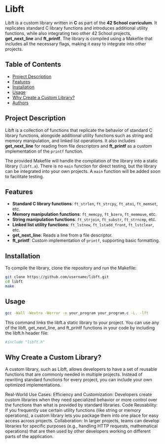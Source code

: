 # Libft

Libft is a custom library written in **C** as part of the **42 School curriculum**. It replicates standard C library functions and introduces additional utility functions, while also integrating two other 42 School projects, **get_next_line** and **ft_printf**. The library is compiled using a Makefile that includes all the necessary flags, making it easy to integrate into other projects.

## Table of Contents
- [Project Description](#project-description)
- [Features](#features)
- [Installation](#installation)
- [Usage](#usage)
- [Why Create a Custom Library?](#why-create-a-custom-library)
- [Authors](#authors)

## Project Description

Libft is a collection of functions that replicate the behavior of standard C library functions, alongside additional utility functions such as string and memory manipulation, and linked list operations. It also includes **get_next_line** for reading from file descriptors and **ft_printf** as a custom implementation of the `printf` function.

The provided Makefile will handle the compilation of the library into a static library (`libft.a`). There is no `main` function for direct testing, but the library can be integrated into your own projects. A `main` function will be added soon to facilitate testing.

## Features

- **Standard C library functions**: `ft_strlen`, `ft_strcpy`, `ft_atoi`, `ft_memset`, etc.
- **Memory manipulation functions**: `ft_memcpy`, `ft_bzero`, `ft_memmove`, etc.
- **String manipulation functions**: `ft_strjoin`, `ft_substr`, `ft_strncmp`, etc.
- **Linked list utility functions**: `ft_lstnew`, `ft_lstadd_front`, `ft_lstclear`, etc.
- **get_next_line**: Reads a line from a file descriptor.
- **ft_printf**: Custom implementation of `printf`, supporting basic formatting.

## Installation

To compile the library, clone the repository and run the Makefile:

```bash
git clone https://github.com/username/libft.git
cd libft
make
```

## Usage
```bash
gcc -Wall -Wextra -Werror -o your_program your_program.c -L. -lft
```

This command links the libft.a static library to your project. You can use any of the libft, get_next_line, and ft_printf functions in your code by including the libft.h header file:
```bash
#include "libft.h"
```

## Why Create a Custom Library?
A custom library, such as Libft, allows developers to have a set of reusable functions that are commonly needed in multiple projects. Instead of rewriting standard functions for every project, you can include your own optimized implementations.

Real-World Use Cases:
Efficiency and Customization: Developers create custom libraries when they need specialized behavior or more control over the functions than what is provided by standard libraries.
Code Reusability: If you frequently use certain utility functions (like string or memory operations), a custom library lets you package them into one place for easy access across projects.
Collaboration: In larger projects, teams can develop libraries for specific purposes (e.g., handling HTTP requests, mathematical operations) that are then used by other developers working on different parts of the application.

